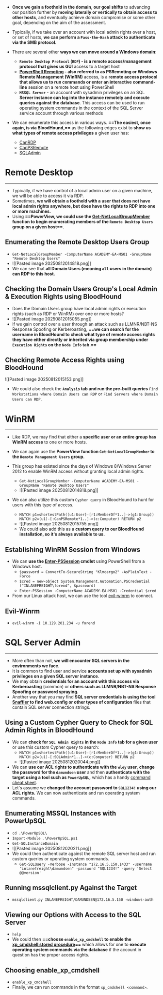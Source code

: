 - **Once we gain a foothold in the domain, our goal shifts** to advancing our position further by **moving laterally or vertically to obtain access to other hosts**, and eventually achieve domain compromise or some other goal, depending on the aim of the assessment.
- Typically, if we take over an account with local admin rights over a host, or set of hosts, **we can perform a `Pass-the-Hash` attack to authenticate via the SMB protocol.**

- There are several other **ways we can move around a Windows domain**:
	- **`Remote Desktop Protocol` (`RDP`) - is a remote access/management protocol that gives us GUI** access to a target host
	- **[PowerShell Remoting](https://docs.microsoft.com/en-us/powershell/scripting/learn/ps101/08-powershell-remoting?view=powershell-7.2) - also referred to as PSRemoting or Windows Remote Management (WinRM)** access, is a r**emote access protocol that allows us to run commands or enter an interactive command-line** session on a remote host using PowerShell
	- **`MSSQL Server`** - an account with sysadmin privileges on an SQL **Server instance can log into the instance remotely and execute queries against the database**. This access can be used to run operating system commands in the context of the SQL Server service account through various methods

- We can enumerate this access in various ways. **==The easiest, once again, is via BloodHound,==** as the following edges exist to **show us what types of remote access privileges** a given user has:
	- [CanRDP](https://bloodhound.readthedocs.io/en/latest/data-analysis/edges.html#canrdp)
	- [CanPSRemote](https://bloodhound.readthedocs.io/en/latest/data-analysis/edges.html#canpsremote)
	- [SQLAdmin](https://bloodhound.readthedocs.io/en/latest/data-analysis/edges.html#sqladmin)

# Remote Desktop
---
- Typically, if we have control of a local admin user on a given machine, we will be able to access it via RDP.
- Sometimes, **we will obtain a foothold with a user that does not have local admin rights anywhere, but does have the rights to RDP into one or more machines.**
- Using **==PowerView, we could use the [Get-NetLocalGroupMember](https://powersploit.readthedocs.io/en/latest/Recon/Get-NetLocalGroupMember/) function to begin enumerating members of the `Remote Desktop Users` group on a given host==**. 

## Enumerating the Remote Desktop Users Group
- `Get-NetLocalGroupMember -ComputerName ACADEMY-EA-MS01 -GroupName "Remote Desktop Users"`
- ![[Pasted image 20250812014818.png]]
- We can see that **all Domain Users (meaning `all` users in the domain) can RDP to this host.**

## Checking the Domain Users Group's Local Admin & Execution Rights using BloodHound
-  Does the Domain Users group have local admin rights or execution rights (such as RDP or WinRM) over one or more hosts?
- ![[Pasted image 20250812015055.png]]
- If we gain control over a user through an attack such as LLMNR/NBT-NS Response Spoofing or Kerberoasting, **==we can search for the username in BloodHound to check what type of remote access rights they have either directly or inherited via group membership under `Execution Rights` on the `Node Info` tab.==**

## Checking Remote Access Rights using BloodHound
![[Pasted image 20250812015153.png]]
- We could also check the **`Analysis` tab and run the pre-built queries** `Find Workstations where Domain Users can RDP` or `Find Servers where Domain Users can RDP`.

# WinRM
---
- Like RDP, we may find that either a **specific user or an entire group has WinRM access** to one or more hosts.
- We can again use the **PowerView function `Get-NetLocalGroupMember` to the `Remote Management Users` group**. 
- This group has existed since the days of Windows 8/Windows Server 2012 to enable WinRM access without granting local admin rights.
  
	- `Get-NetLocalGroupMember -ComputerName ACADEMY-EA-MS01 -GroupName "Remote Desktop Users"`
	- ![[Pasted image 20250812014818.png]]
- We can also utilize this custom `Cypher query` in BloodHound to hunt for users with this type of access.
	- `MATCH p1=shortestPath((u1:User)-[r1:MemberOf*1..]->(g1:Group)) MATCH p2=(u1)-[:CanPSRemote*1..]->(c:Computer) RETURN p2`
	- ![[Pasted image 20250812015755.png]]
	- We could also add this as a **custom query to our BloodHound installation, so it's always available to us.**

## Establishing WinRM Session from Windows
- We can **use the [Enter-PSSession](https://docs.microsoft.com/en-us/powershell/module/microsoft.powershell.core/enter-pssession?view=powershell-7.2) cmdlet** using PowerShell from a Windows host.
	- `$password = ConvertTo-SecureString "Klmcargo2" -AsPlainText -Force`
	- `$cred = new-object System.Management.Automation.PSCredential ("INLANEFREIGHT\forend", $password)`
	- `Enter-PSSession -ComputerName ACADEMY-EA-MS01 -Credential $cred`
- From our Linux attack host, we can use the tool [evil-winrm](https://github.com/Hackplayers/evil-winrm) to connect.

## Evil-Winrm
- `evil-winrm -i 10.129.201.234 -u forend`

# SQL Server Admin
---
- More often than not, **we will encounter SQL servers in the environments we face.**
- It is common to find user and service **accounts set up with sysadmin privileges on a given SQL server instance**. 
- We may obtain **credentials for an account with this access via Kerberoasting** (common) or **others such as LLMNR/NBT-NS Response Spoofing or password spraying.**
- Another way that you may find **SQL server credentials is using the tool [Snaffler](https://github.com/SnaffCon/Snaffler) to find web.config or other types of configuration** files that contain SQL server connection strings.

## Using a Custom Cypher Query to Check for SQL Admin Rights in BloodHound
- We can **check for `SQL Admin Rights` in the `Node Info` tab for a given user** or use this custom Cypher query to search:
	- `MATCH p1=shortestPath((u1:User)-[r1:MemberOf*1..]->(g1:Group)) MATCH p2=(u1)-[:SQLAdmin*1..]->(c:Computer) RETURN p2`
	- ![[Pasted image 20250812020044.png]]
- We can **use our ACL rights to authenticate with the `wley` user**, **change the password for the `damundsen` user** and then **authenticate with the target using a tool such as `PowerUpSQL`,** which has a handy [command cheat sheet](https://github.com/NetSPI/PowerUpSQL/wiki/PowerUpSQL-Cheat-Sheet).
- Let's assume we **changed the account password to `SQL1234!` using our ACL rights.**
We can now authenticate and run operating system commands.

## Enumerating MSSQL Instances with PowerUpSQL
- `cd .\PowerUpSQL\`
- `Import-Module .\PowerUpSQL.ps1`
- `Get-SQLInstanceDomain`
- ![[Pasted image 20250812020211.png]]
- We could then authenticate against the remote SQL server host and run custom queries or operating system commands.
	- `Get-SQLQuery -Verbose -Instance "172.16.5.150,1433" -username "inlanefreight\damundsen" -password "SQL1234!" -query 'Select @@version'`

## Running mssqlclient.py Against the Target
- `mssqlclient.py INLANEFREIGHT/DAMUNDSEN@172.16.5.150 -windows-auth`
## Viewing our Options with Access to the SQL Server
- `help`
- We could then **==choose `enable_xp_cmdshell` to enable the [xp_cmdshell stored procedure](https://docs.microsoft.com/en-us/sql/relational-databases/system-stored-procedures/xp-cmdshell-transact-sql?view=sql-server-ver15)==** which allows for one to **execute operating system commands via the database** if the account in question has the proper access rights.

## Choosing enable_xp_cmdshell
- `enable_xp_cmdshell`
- Finally, we can run commands in the format `xp_cmdshell <command>`.